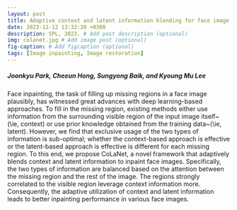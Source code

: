 ```yaml
---
layout: post
title: Adaptive context and latent information blending for face image inpainting, SPL, 2023.
date: 2023-12-12 13:32:20 +0300
description: SPL, 2023. # Add post description (optional)
img: colanet.jpg # Add image post (optional)
fig-caption: # Add figcaption (optional)
tags: [Image inpainting, Image restoration]
---
```

##### Joonkyu Park, Cheeun Hong, Sungyong Baik, and Kyoung Mu Lee

Face inpainting, the task of filling up missing regions in a face image plausibly, has witnessed great advances with deep learning-based approaches.
To fill in the missing region, existing methods either use information from the surrounding visible region of the input image itself~(\ie, context) or use prior knowledge obtained from the training data~(\ie, latent).
However, we find that exclusive usage of the two types of information is sub-optimal; whether the context-based approach is effective or the latent-based approach is effective is different for each missing region.
To this end, we propose CoLaNet, a novel framework that adaptively blends context and latent information to inpaint face images.
Specifically, the two types of information are balanced based on the attention between the missing region and the rest of the image.
The regions strongly correlated to the visible region leverage context information more.
Consequently, the adaptive utilization of context and latent information leads to better inpainting performance in various face images.
